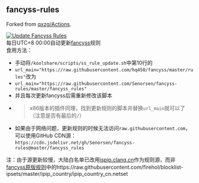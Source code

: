 ## fancyss-rules
Forked from [qxzg/Actions](https://github.com/qxzg/Actions).

[![Update Fancyss Rules](https://github.com/Senorsen/fancyss-rules/workflows/Update%20Fancyss%20Rules/badge.svg)](https://github.com/Senorsen/fancyss-rules/actions?query=workflow%3A%22Update+Fancyss+Rules%22)    
每日UTC+8 00:00自动更新[fancyss](https://github.com/hq450/fancyss)规则  
食用方法：
- 手动将`/koolshare/scripts/ss_rule_update.sh`中第10行的  
- `url_main="https://raw.githubusercontent.com/hq450/fancyss/master/rules"`改为  
- `url_main="https://raw.githubusercontent.com/Senorsen/fancyss-rules/master/fancyss_rules"`  
- 并且每次更新fancyss后需重新修改该脚本
- > x86版本的插件同理，找到更新规则的脚本并替换`url_main`就可以了（注意是否有最后的`/`）
- 如果由于网络问题，更新规则的时候无法访问`raw.githubusercontent.com`，可以使用GitHub CDN源：`https://cdn.jsdelivr.net/gh/Senorsen/fancyss-rules@master/fancyss_rules`

注：由于源更新较慢，大陆白名单已改用[ispip.clang.cn](https://ispip.clang.cn/all_cn.txt)作为规则源，而非[fancyss原版规则](https://github.com/hq450/fancyss/tree/master/rules)中的https://raw.githubusercontent.com/firehol/blocklist-ipsets/master/ipip_country/ipip_country_cn.netset
